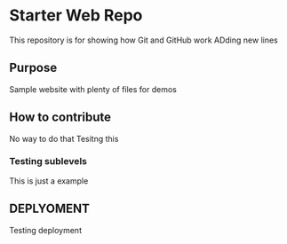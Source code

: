 # Starter Web Repo

This repository is for showing how Git and GitHub work
ADding new lines

## Purpose

Sample website with plenty of files for demos

## How to contribute

No way to do that
Tesitng this

### Testing sublevels

This is just a example

## DEPLYOMENT
Testing deployment
